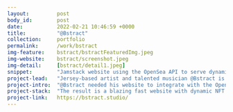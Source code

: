 ```yaml
---
layout:         post
body_id:        post
date:           2022-02-21 10:46:59 +0000
title:          "@Bstract"
collection:     portfolio
permalink:      /work/bstract
img-feature:    bstract/bstractFeaturedImg.jpeg
img-website:    bstract/screenshot.jpeg
img-detail:     [bstract/detail1.jpeg]
snippet:        "Jamstack website using the OpenSea API to serve dynamic content"
project-lead:   "Jersey-based artist and talented musician @Bstract is pioneering animated NFTs on the Ethereum blockchain."
project-intro:  "@Bstract needed his website to integrate with the OpenSea API to allow visitors to purchase his artworks. To make sure we didn't lose any performance, we opted for a Jamstack approach to the website build. We used Jekyll as a static site generator, and hosted the website using Kiwi web service CloudCannon."
project-stack:  "The result is a blazing fast website with dynamic NFT galleries. CloudCannon doubles as the website's content management system, giving @Bstract flexibility to periodically change his featured artwork."
project-link:   https://bstract.studio/
---
```

